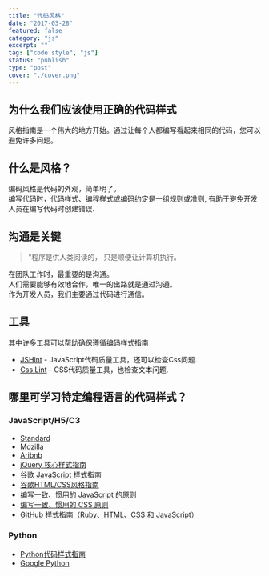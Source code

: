 ```yaml
---
title: "代码风格"
date: "2017-03-28"
featured: false
category: "js"
excerpt: ""
tag: ["code style", "js"]
status: "publish"
type: "post"
cover: "./cover.png"
---
```


## 为什么我们应该使用正确的代码样式  
风格指南是一个伟大的地方开始。通过让每个人都编写看起来相同的代码，您可以避免许多问题。

## 什么是风格？
编码风格是代码的外观，简单明了。  
编写代码时，代码样式、编程样式或编码约定是一组规则或准则, 有助于避免开发人员在编写代码时创建错误.

## 沟通是关键

> "程序是供人类阅读的， 只是顺便让计算机执行。  

在团队工作时，最重要的是沟通。  
人们需要能够有效地合作，唯一的出路就是通过沟通。  
作为开发人员，我们主要通过代码进行通信。


## 工具  
其中许多工具可以帮助确保遵循编码样式指南

- [JSHint](http://jshint.com/) - JavaScript代码质量工具，还可以检查Css问题.  
- [Css Lint](http://csslint.net/) - CSS代码质量工具，也检查文本问题.


## 哪里可学习特定编程语言的代码样式？
### JavaScript/H5/C3

- [Standard](https://standardjs.com/)
- [Mozilla](https://developer.mozilla.org/en-US/docs/Mozilla/Developer_guide/Coding_Style)
- [Aribnb](https://github.com/airbnb/javascript)
- [jQuery 核心样式指南](http://docs.jquery.com/JQuery_Core_Style_Guidelines)
- [谷歌 JavaScript 样式指南](https://github.com/google/styleguide)
- [谷歌HTML/CSS风格指南](https://github.com/google/styleguide)
- [编写一致、惯用的 JavaScript 的原则](https://github.com/rwldrn/idiomatic.js/)
- [编写一致、惯用的 CSS 原则](https://github.com/necolas/idiomatic-css)
- [GitHub 样式指南（Ruby、HTML、CSS 和 JavaScript）](https://github.com/styleguide/)

### Python

- [Python代码样式指南](https://www.python.org/dev/peps/pep-0008/)
- [Google Python](https://google.github.io/styleguide/pyguide.html)